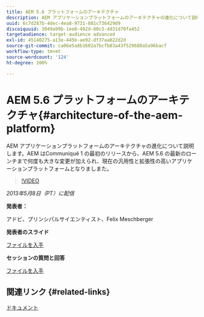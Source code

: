 ```yaml
---
title: AEM 5.6 プラットフォームのアーキテクチャ
description: AEM アプリケーションプラットフォームのアーキテクチャの進化について説明します。AEM は、Communiqué 1 の最初のリリースから、AEM 5.6 の最新のローンチまで何度も変更が加えられ、現在の汎用性と拡張性の高いアプリケーションプラットフォームとなりましまた。
uuid: 6c7d287b-4dec-4ea8-9731-881c736429d9
discoiquuid: 3049a99b-1ee0-492d-80c3-4d31d70fa452
targetaudience: target-audience advanced
exl-id: 45140275-a13e-445b-ae92-df37aa022d2d
source-git-commit: ca06e5a8b1602a7bcfb83a43f529680a5a96bacf
workflow-type: tm+mt
source-wordcount: '124'
ht-degree: 100%

---
```


# AEM 5.6 プラットフォームのアーキテクチャ{#architecture-of-the-aem-platform}

AEM アプリケーションプラットフォームのアーキテクチャの進化について説明します。AEM はCommuniqué 1 の最初のリリースから、AEM 5.6 の最新のローンチまで何度も大きな変更が加えられ、現在の汎用性と拡張性の高いアプリケーションプラットフォームとなりましまた。

>[!VIDEO](https://video.tv.adobe.com/v/19575/?quality=9)

*2013年5月8日（PT）に配信*

**発表者：**

アドビ、プリンシパルサイエンティスト、Felix Meschberger

**発表者のスライド**

[ファイルを入手](assets/20130508-aem56-architecture.pdf)

**セッションの質問と回答**

[ファイルを入手](assets/questionsanswers-aem56-architecture.pdf)

## 関連リンク {#related-links}

[ドキュメント](https://docs.adobe.com/docs/en/cq/5-6-1/exploring/introduction.html?wcmmode=disabled)

<!--
[Get back to the Overview](https://helpx.adobe.com/experience-manager/kt/eseminars/gems/aem-index.html)
-->
